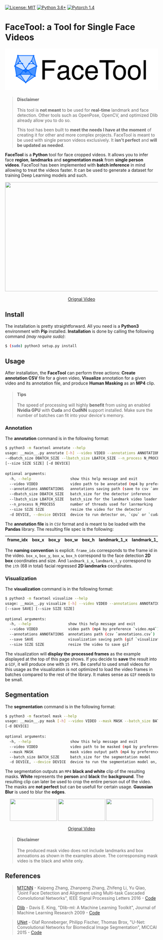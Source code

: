 [![License: MIT](https://img.shields.io/badge/License-MIT-yellow.svg)](https://github.com/yliess86/FaceTool/blob/master/LICENSE)
[![Python 3.6+](https://img.shields.io/badge/python-3.6+-green.svg)](https://www.python.org/downloads/release/python-360/)
[![Pytorch 1.4](https://img.shields.io/badge/pytorch-1.4.0-blue.svg)](https://pytorch.org/)

# FaceTool: a Tool for Single Face Videos

![Logo](logo.png)

> #### Disclaimer
>
> This tool is **not meant** to be used for **real-time** landmark and face detection. Other tools such as OpenPose, OpenCV, and optimized Dlib already allow you to do so.
>
> This tool has been built to **meet the needs I have at the moment** of creating it for other and more complex projects. FaceTool is meant to be used with single person videos exclusively. It **isn't perfect** and **will be updated as needed**.

**FaceTool** is a **Python** tool for face cropped videos. It allows you to infer face **region**, **landmarks** and **segmentation mask** from **single person videos**. FaceTool has been implemented with **batch inference** in mind allowing to treat the videos faster. It can be used to generate a dataset for training Deep Learning models and such.

<p align="center">
  <img width="640" height="360" src="joma.gif"></img>
</p>
<p align="center">
    <a href="https://www.youtube.com/watch?v=uxRf7KS3abo">
        Orignal Video
    </a>
</p>

## Install

The installation is pretty straightforward. All you need is a **Python3** environment with **Pip** installed. **Installation** is done by calling the following command *(may require sudo)*:

```bash
$ (sudo) python3 setup.py install
```

## Usage

After installation, the **FaceTool** can perform three actions: **Create annotation CSV** file for a given video, **Visualize** annotation for a given video and its annotation file, and produce **Human Masking** as an **MP4** clip.

> #### Tips
>
> The speed of processing will highly **benefit** from using an enabled **Nvidia GPU** with **Cuda** and **CudNN** support installed. Make sure the number of batches can fit into your device's memory.

### Annotation

The **annotation** command is in the following format:

```bash
$ python3 -m facetool annotate --help
usage: __main__.py annotate [-h] --video VIDEO --annotations ANNOTATIONS
--dbatch_size DBATCH_SIZE --lbatch_size LBATCH_SIZE --n_process N_PROCESS
[--size SIZE SIZE] [-d DEVICE]

optional arguments:
  -h, --help                  show this help message and exit
  --video VIDEO               video path to be annotated (mp4 by preference `video.mp4`)
  --annotations ANNOTATIONS   annotations saving path (save to csv `annotations.csv`)
  --dbatch_size DBATCH_SIZE   batch_size for the detector inference
  --lbatch_size LBATCH_SIZE   batch_size for the landmark video loader
  --n_process N_PROCESS       number of threads used for lanrmarking
  --size SIZE SIZE            resize the video for the detector
  -d DEVICE, --device DEVICE  device to run detector on, `cpu` or `cuda`
```

The **annotation file** is in `CSV` format and is meant to be loaded with the **Pandas** library. The resulting file spec is the following:

|frame_idx|box_x|box_y|box_w|box_h|landmark_1_x|landmark_1_y|...|landmark_68_x|landmark_68_y|
|--------:|----:|----:|----:|----:|-----------:|-----------:|:-:|------------:|------------:|

The **naming convention** is explicit. `frame_idx` corresponds to the frame id in the video. `box_x`, `box_y`, `box_w`, `box_h` correspond to the face detection **2D box** coordinates and size. And `landmark_i_x`, `landmark_i_y` correspond to the `ith` (68 in total) facial regressed **2D landmarks** coordinates.

### Visualization

The **visualization** command is in the following format:

```bash
$ python3 -m facetool visualize --help
usage: __main__.py visualize [-h] --video VIDEO --annotations ANNOTATIONS
[--save SAVE] [--size SIZE SIZE]

optional arguments:
  -h, --help                 show this help message and exit
  --video VIDEO              video path (mp4 by preference `video.mp4`)
  --annotations ANNOTATIONS  annotations path (csv `annotations.csv`)
  --save SAVE                visualization saving path (gif `visualization.gif`)
  --size SIZE SIZE           resize the video to save gif
```

The visualization will **display the processed frames** as the example displayed at the top of this page shows. If you decide to **save** the result into a `GIF`, it will produce one with `15 FPS`. Be careful to used small videos for this usage as the visualization is not optimized to load the video frames in batches compared to the rest of the library. It makes sense as `GIF` needs to be small.

## Segmentation

The **segmentation** command is in the following format:
```bash
$ python3 -m facetool mask --help
usage: __main__.py mask [-h] --video VIDEO --mask MASK --batch_size BATCH_SIZE
[-d DEVICE]

optional arguments:
  -h, --help                  show this help message and exit
  --video VIDEO               video path to be masked (mp4 by preference `video.mp4`)
  --mask MASK                 mask video output path (mp4 by preference `mask.mp4`)
  --batch_size BATCH_SIZE     batch_size for the segmentation model
  -d DEVICE, --device DEVICE  device to run the segmentation model on, `cpu` or `cuda`
```

The segmentation outputs an `MP4` **black and white** clip of the resulting masks. **White** represents the **person** and **black** the **background**. The resulting clip can later be used to crop the entire person out of the video. The masks are **not perfect** but can be usefull for certain usage. **Gaussian Blur** is used to blur the **edges**.

<p align="center">
  <img width="155" height="72.5" src="joma.gif"></img>
  <img width="155" height="72.5" src="maskedjoma.gif"></img>
  <img width="155" height="72.5" src="maskjoma.gif"></img>
</p>
<p align="center">
    <a href="https://www.youtube.com/watch?v=uxRf7KS3abo">
        Orignal Video
    </a>
</p>

> #### Disclaimer
>
> The produced mask video does not include landmarks and box annoations as shown in the examples above. The corresponsing mask video is the black and white only.

## References

> [MTCNN](https://arxiv.org/abs/1604.02878) - Kaipeng Zhang, Zhanpeng Zhang, Zhifeng Li, Yu Qiao, "Joint Face Detection and Alignment using Multi-task Cascaded Convolutional Networks", IEEE Signal Processing Letters 2016 - [Code](https://github.com/timesler/facenet-pytorch)

> [Dlib](http://dlib.net/) - Davis E. King, "Dlib-ml: A Machine Learning Toolkit", Journal of Machine Learning Research 2009 - [Code](https://github.com/davisking/dlib)

> [UNet](https://arxiv.org/pdf/1505.04597.pdf) - Olaf Ronneberger, Philipp Fischer, Thomas Brox, "U-Net: Convolutional Networks for Biomedical Image Segmentation", MICCAI 2015 - [Code](https://github.com/thuyngch/Human-Segmentation-PyTorch)
